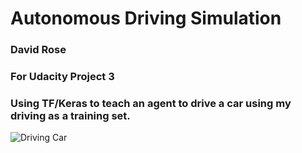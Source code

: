 # Autonomous Driving Simulation
### David Rose
### For Udacity Project 3

### Using TF/Keras to teach an agent to drive a car using my driving as a training set.

![Driving Car](https://github.com/cipher982/Autonomous-Driving-Simulation/tree/master/media/car_driving.gif)
